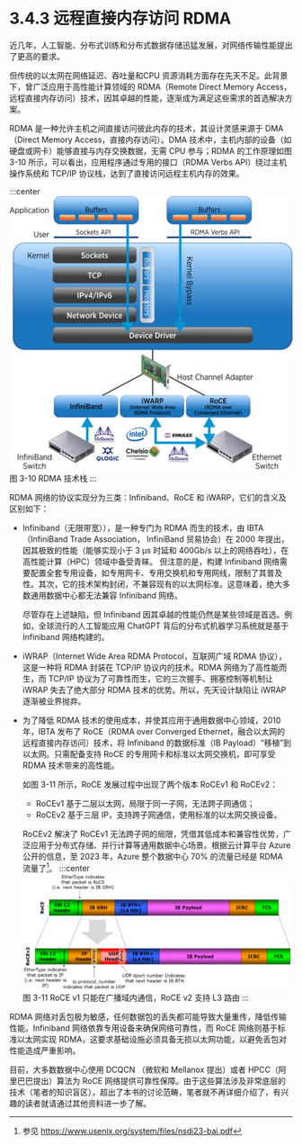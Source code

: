 # 3.4.3 远程直接内存访问 RDMA

近几年，人工智能、分布式训练和分布式数据存储迅猛发展，对网络传输性能提出了更高的要求。

但传统的以太网在网络延迟、吞吐量和CPU 资源消耗方面存在先天不足。此背景下，曾广泛应用于高性能计算领域的 RDMA（Remote Direct Memory Access，远程直接内存访问）技术，因其卓越的性能，逐渐成为满足这些需求的首选解决方案。

RDMA 是一种允许主机之间直接访问彼此内存的技术，其设计灵感来源于 DMA（Direct Memory Access，直接内存访问）。DMA 技术中，主机内部的设备（如硬盘或网卡）能够直接与内存交换数据，无需 CPU 参与；RDMA 的工作原理如图 3-10 所示，可以看出，应用程序通过专用的接口（RDMA Verbs API）绕过主机操作系统和 TCP/IP 协议栈，达到了直接访问远程主机内存的效果。

:::center
  ![](../assets/RDMA.png)<br/>
  图 3-10  RDMA 技术栈
:::

RDMA 网络的协议实现分为三类：Infiniband、RoCE 和 iWARP，它们的含义及区别如下：

- Infiniband（无限带宽）），是一种专门为 RDMA 而生的技术，由 IBTA（InfiniBand Trade Association，
InfiniBand 贸易协会）在 2000 年提出，因其极致的性能（能够实现小于 3 μs 时延和 400Gb/s 以上的网络吞吐），在高性能计算（HPC）领域中备受青睐。
但注意的是，构建 Infiniband 网络需要配置全套专用设备，如专用网卡、专用交换机和专用网线，限制了其普及性。其次，它的技术架构封闭，不兼容现有的以太网标准。这意味着，绝大多数通用数据中心都无法兼容 Infiniband 网络。

	尽管存在上述缺陷，但 Infiniband 因其卓越的性能仍然是某些领域是首选。例如，全球流行的人工智能应用 ChatGPT 背后的分布式机器学习系统就是基于 Infiniband 网络构建的。

- iWRAP（Internet Wide Area RDMA Protocol，互联网广域 RDMA 协议），这是一种将 RDMA 封装在 TCP/IP 协议内的技术。RDMA 网络为了高性能而生，而 TCP/IP 协议为了可靠性而生，它的三次握手、拥塞控制等机制让 iWRAP 失去了绝大部分 RDMA 技术的优势。所以，先天设计缺陷让 iWRAP 逐渐被业界抛弃。

- 为了降低 RDMA 技术的使用成本，并使其应用于通用数据中心领域，2010 年，IBTA 发布了 RoCE（RDMA over Converged Ethernet，融合以太网的远程直接内存访问）技术，将 Infiniband 的数据标准（IB Payload）“移植”到以太网。只需配备支持 RoCE 的专用网卡和标准以太网交换机，即可享受 RDMA 技术带来的高性能。
	
	如图 3-11 所示，RoCE 发展过程中出现了两个版本 RoCEv1 和 RoCEv2：
	- RoCEv1 基于二层以太网，局限于同一子网，无法跨子网通信；
	- RoCEv2 基于三层 IP，支持跨子网通信，使用标准的以太网交换设备。

	RoCEv2 解决了 RoCEv1 无法跨子网的局限，凭借其低成本和兼容性优势，广泛应用于分布式存储、并行计算等通用数据中心场景。根据云计算平台 Azure 公开的信息，至 2023 年，Azure 整个数据中心 70% 的流量已经是 RDMA 流量了[^1]。
:::center
  ![](../assets/RoCE_Header_format.png)<br/>
  图 3-11 RoCE v1 只能在广播域内通信，RoCE v2 支持 L3 路由
:::

RDMA 网络对丢包极为敏感，任何数据包的丢失都可能导致大量重传，降低传输性能。Infiniband 网络依靠专用设备来确保网络可靠性，而 RoCE 网络则基于标准以太网实现 RDMA，这要求基础设施必须具备无损以太网功能，以避免丢包对性能造成严重影响。

目前，大多数数据中心使用 DCQCN （微软和 Mellanox 提出）或者 HPCC（阿里巴巴提出）算法为 RoCE 网络提供可靠性保障。由于这些算法涉及非常底层的技术（笔者的知识盲区），超出了本书的讨论范畴，笔者就不再详细介绍了，有兴趣的读者就请通过其他资料进一步了解。


[^1]: 参见 https://www.usenix.org/system/files/nsdi23-bai.pdf

